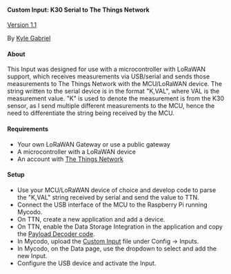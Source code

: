 #### Custom Input: K30 Serial to The Things Network

[Version 1.1](https://github.com/kizniche/Mycodo-custom/blob/master/custom_inputs/k30%20serial%20to%20ttn/CHANGELOG.md)

By [Kyle Gabriel](https://kylegabriel.com/)

#### About

This Input was designed for use with a microcontroller with LoRaWAN support, which receives measurements via 
USB/serial and sends those measurements to The Things Network with the MCU/LoRaWAN device. The string written to the 
serial device is in the format "K,VAL", where VAL is the measurement value. "K" is used to denote the measurement
is from the K30 sensor, as I send multiple different measurements to the MCU, hence the need to differentiate the
string being received by the MCU. 

#### Requirements

* Your own LoRaWAN Gateway or use a public gateway
* A microcontroller with a LoRaWAN device
* An account with [The Things Network](https://www.thethingsnetwork.org/)

#### Setup

* Use your MCU/LoRaWAN device of choice and develop code to parse the "K,VAL" string received by serial and send the value to TTN.
* Connect the USB interface of the MCU to the Raspberry Pi running Mycodo.
* On TTN, create a new application and add a device.
* On TTN, enable the Data Storage Integration in the application and copy the [Payload Decoder code](https://raw.githubusercontent.com/kizniche/Mycodo-custom/master/custom_inputs/k30%20serial%20to%20ttn/payload_decoder_the_things_network_app.java).
* In Mycodo, upload the [Custom Input](https://raw.githubusercontent.com/kizniche/Mycodo-custom/master/custom_inputs/k30%20serial%20to%20ttn/mycodo_custom_input_k30_ttn.py) file under Config -> Inputs.
* In Mycodo, on the Data page, use the dropdown to select and add the new Input.
* Configure the USB device and activate the Input.
